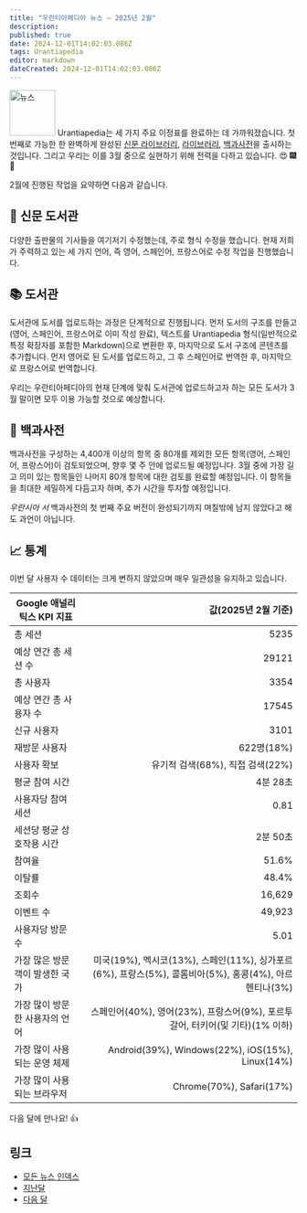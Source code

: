 ```yaml
---
title: "우란티아페디아 뉴스 — 2025년 2월"
description: 
published: true
date: 2024-12-01T14:02:03.086Z
tags: Urantiapedia
editor: markdown
dateCreated: 2024-12-01T14:02:03.086Z
---
```


<img src="/_assets/svg/icon-news.svg" alt="뉴스" style="width: 80px;"> Urantiapedia는 세 가지 주요 이정표를 완료하는 데 가까워졌습니다. 첫 번째로 가능한 한 완벽하게 완성된 [신문 라이브러리](/en/article), [라이브러리](/en/book), [백과사전](/en/topic)을 출시하는 것입니다. 그리고 우리는 이를 3월 중으로 실현하기 위해 전력을 다하고 있습니다. :heart_eyes: :fireworks: :tada:

2월에 진행된 작업을 요약하면 다음과 같습니다.

## :page_with_curl: 신문 도서관

다양한 출판물의 기사들을 여기저기 수정했는데, 주로 형식 수정을 했습니다. 현재 저희가 주력하고 있는 세 가지 언어, 즉 영어, 스페인어, 프랑스어로 수정 작업을 진행했습니다.

## :books: 도서관

도서관에 도서를 업로드하는 과정은 단계적으로 진행됩니다. 먼저 도서의 구조를 만들고(영어, 스페인어, 프랑스어로 이미 작성 완료), 텍스트를 Urantiapedia 형식(일반적으로 특정 확장자를 포함한 Markdown)으로 변환한 후, 마지막으로 도서 구조에 콘텐츠를 추가합니다. 먼저 영어로 된 도서를 업로드하고, 그 후 스페인어로 번역한 후, 마지막으로 프랑스어로 번역합니다.

우리는 우란티아페디아의 현재 단계에 맞춰 도서관에 업로드하고자 하는 모든 도서가 3월 말이면 모두 이용 가능할 것으로 예상합니다.

## :card_index: 백과사전

백과사전을 구성하는 4,400개 이상의 항목 중 80개를 제외한 모든 항목(영어, 스페인어, 프랑스어)이 검토되었으며, 향후 몇 주 안에 업로드될 예정입니다. 3월 중에 가장 길고 의미 있는 항목들인 나머지 80개 항목에 대한 검토를 완료할 예정입니다. 이 항목들을 최대한 세밀하게 다듬고자 하며, 추가 시간을 투자할 예정입니다.

_우란시아 서_ 백과사전의 첫 번째 주요 버전이 완성되기까지 며칠밖에 남지 않았다고 해도 과언이 아닙니다.

## :chart_with_upwards_trend: 통계

이번 달 사용자 수 데이터는 크게 변하지 않았으며 매우 일관성을 유지하고 있습니다.

Google 애널리틱스 KPI 지표 | 값(2025년 2월 기준)
--- | ---:
총 세션 | 5235
예상 연간 총 세션 수 | 29121
총 사용자 | 3354
예상 연간 총 사용자 수 | 17545
신규 사용자 | 3101
재방문 사용자 | 622명(18%)
사용자 확보 | 유기적 검색(68%), 직접 검색(22%)
평균 참여 시간 | 4분 28초
사용자당 참여 세션 | 0.81
세션당 평균 상호작용 시간 | 2분 50초
참여율 | 51.6%
이탈률 | 48.4%
조회수 | 16,629
이벤트 수 | 49,923
사용자당 방문 수 | 5.01
가장 많은 방문객이 발생한 국가 | 미국(19%), 멕시코(13%), 스페인(11%), 싱가포르(6%), 프랑스(5%), 콜롬비아(5%), 홍콩(4%), 아르헨티나(3%)
가장 많이 방문한 사용자의 언어 | 스페인어(40%), 영어(23%), 프랑스어(9%), 포르투갈어, 터키어(및 기타)(1% 이하)
가장 많이 사용되는 운영 체제 | Android(39%), Windows(22%), iOS(15%), Linux(14%)
가장 많이 사용되는 브라우저 | Chrome(70%), Safari(17%)

다음 달에 만나요! :+1:

## 링크

- [모든 뉴스 인덱스](/ko/news)
- [지난달](/ko/news/2025/01)
- [다음 달](/ko/news/2025/03)
